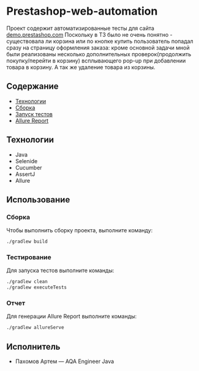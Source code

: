 # Prestashop-web-automation
Проект содержит автоматизированные тесты для сайта [demo.prestashop.com](https:/demo.prestashop.com)
Поскольку в ТЗ было не очень понятно - существовала ли корзина или по кнопке купить пользователь попадал сразу на страницу оформления заказа: кроме основной задачи мной были реализованы несколько дополнительных проверок(продолжить покупку/перейти в корзину) всплывающего pop-up при добавлении товара в корзину. А так же удаление товара из корзины.

## Содержание
- [Технологии](#технологии)
- [Сборка](#сборка)
- [Запуск тестов](#тестирование)
- [Allure Report](#отчет)

## Технологии
- Java
- Selenide
- Cucumber
- AssertJ
- Allure 

## Использование

### Сборка
Чтобы выполнить сборку проекта, выполните команду: 
```sh
./gradlew build
```

### Тестирование
Для запуска тестов выполните команды:
```sh
./gradlew clean
./gradlew executeTests
```
### Отчет
Для генерации Allure Report выполните команды:
```sh
./gradlew allureServe
```
## Исполнитель
- Пахомов Артем — AQA Engineer Java
